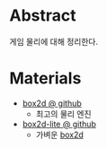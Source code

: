 # Abstract

게임 물리에 대해 정리한다.

# Materials

* [box2d @ github](https://github.com/erincatto/Box2D)
  * 최고의 물리 엔진
* [box2d-lite @ github](https://github.com/erincatto/box2d-lite)
  * 가벼운 [box2d](https://github.com/erincatto/Box2D)

